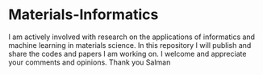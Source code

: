 # Materials-Informatics
I am actively involved with research on the applications of informatics and machine learning in materials science. 
In this repository I will publish and share the codes and papers I am working on.
I welcome and appreciate your comments and opinions. 
Thank you
Salman

